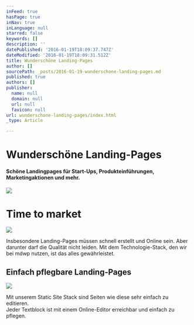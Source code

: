 ```yaml
---
inFeed: true
hasPage: true
inNav: true
inLanguage: null
starred: false
keywords: []
description: ''
datePublished: '2016-01-19T18:09:37.747Z'
dateModified: '2016-01-19T18:09:31.512Z'
title: Wunderschöne Landing-Pages
author: []
sourcePath: _posts/2016-01-19-wunderschone-landing-pages.md
published: true
authors: []
publisher:
  name: null
  domain: null
  url: null
  favicon: null
url: wunderschone-landing-pages/index.html
_type: Article

---
```

# Wunderschöne Landing-Pages

#### Schöne Landingpages für Start-Ups, Produkteinführungen, Marketingaktionen und mehr.
![](https://the-grid-user-content.s3-us-west-2.amazonaws.com/d0f8d220-aabf-45b5-9888-61140fe93e80.jpg)

# Time to market
![](https://s3-us-west-2.amazonaws.com/the-grid-img/p/09c58b1df3c70afb7683c9e77eb5bcc3cf185144.jpg)

Insbesondere Landing-Pages müssen schnell erstellt und Online sein.
Aber darunter darf die Qualität nicht leiden.
Mit dem Technologie-Stack, den wir bei mdwp nutzen, ist das alles gewährleistet.

## Einfach pflegbare Landing-Pages
![](https://the-grid-user-content.s3-us-west-2.amazonaws.com/250a0cf1-b885-436c-b5d8-68edc865e614.jpg)

Mit unserem Static Site Stack sind Seiten wie diese sehr einfach zu editieren.  
Jeder Textblock ist mit einem Online-Editor erreichbar und einfach zu pflegen.